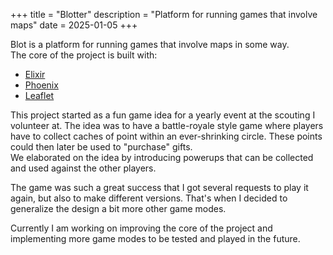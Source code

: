 +++
title = "Blotter"
description = "Platform for running games that involve maps"
date = 2025-01-05
+++

Blot is a platform for running games that involve maps in some way.  
The core of the project is built with:
- [Elixir](https://elixir-lang.org/)
- [Phoenix](https://www.phoenixframework.org/)
- [Leaflet](https://leafletjs.com/)

This project started as a fun game idea for a yearly event at the scouting I volunteer at.
The idea was to have a battle-royale style game where players have to collect caches of point within an ever-shrinking circle.
These points could then later be used to "purchase" gifts.  
We elaborated on the idea by introducing powerups that can be collected and used against the other players.

The game was such a great success that I got several requests to play it again, but also to make different versions.
That's when I decided to generalize the design a bit more other game modes.

Currently I am working on improving the core of the project and implementing more game modes to be tested and played in the future.


